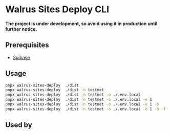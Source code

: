 # Walrus Sites Deploy CLI

**The project is under development, so avoid using it in production until further notice.**

## Prerequisites

- [Suibase](https://suibase.io)

## Usage

```bash
pnpx walrus-sites-deploy  ./dist
pnpx walrus-sites-deploy  ./dist -n testnet
pnpx walrus-sites-deploy  ./dist -n testnet -o ./.env.local
pnpx walrus-sites-deploy  ./dist -n testnet -o ./.env.local -e 1
pnpx walrus-sites-deploy  ./dist -n testnet -o ./.env.local -e 1 -b
pnpx walrus-sites-deploy  ./dist -n testnet -o ./.env.local -e 1 -b -f
```

## Used by


